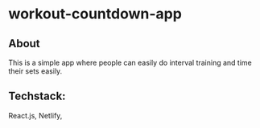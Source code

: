 # workout-countdown-app
## About
This is a simple app where people can easily do interval training and time their sets easily.

## Techstack:
React.js, Netlify, 
